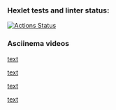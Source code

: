 ### Hexlet tests and linter status:
[![Actions Status](https://github.com/Sgutierrezgf/fullstack-javascript-project-103/actions/workflows/hexlet-check.yml/badge.svg)](https://github.com/Sgutierrezgf/fullstack-javascript-project-103/actions)


### Asciinema videos

[text](https://asciinema.org/connect/9077697b-061c-48c0-a7af-58aec0e9ffbe)

[text](https://asciinema.org/connect/9077697b-061c-48c0-a7af-58aec0e9ffbe)

[text](https://asciinema.org/connect/9077697b-061c-48c0-a7af-58aec0e9ffbe)

[text](https://asciinema.org/connect/9077697b-061c-48c0-a7af-58aec0e9ffbe)